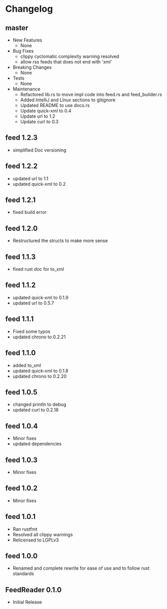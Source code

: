 # Changelog

## master
+ New Features
    + None
+ Bug Fixes
    + clippy cyclomatic complexity warning resolved
    + allow rss feeds that does not end with 'xml'
+ Breaking Changes
    + None
+ Tests
    + None
+ Maintenance
    + Refactored lib.rs to move impl code into feed.rs and feed_builder.rs
    + Added IntelliJ and Linux sections to gitignore
    + Updated README to use docs.rs
    + Update quick-xml to 0.4
    + Update url to 1.2
    + Update curl to 0.3

## feed 1.2.3
+ simplified Doc versioning

## feed 1.2.2
+ updated url to 1.1
+ updated quick-xml to 0.2

## feed 1.2.1
+ fixed build error

## feed 1.2.0
+ Restructured the structs to make more sense

## feed 1.1.3
+ fixed rust doc for to_xml

## feed 1.1.2
+ updated quick-xml to 0.1.9
+ updated url to 0.5.7

## feed 1.1.1
+ Fixed some typos
+ updated chrono to 0.2.21

## feed 1.1.0
+ added to_xml
+ updated quick-xml to 0.1.8
+ updated chrono to 0.2.20

## feed 1.0.5
+ changed println to debug
+ updated curl to 0.2.18

## feed 1.0.4
+ Minor fixes
+ updated dependencies

## feed 1.0.3
+ Minor fixes

## feed 1.0.2
+ Minor fixes

## feed 1.0.1
+ Ran rustfmt
+ Resolved all clippy warnings
+ Relicensed to LGPLv3

## feed 1.0.0
+ Renamed and complete rewrite for ease of use and to follow rust standards

## FeedReader 0.1.0
+ Initial Release
